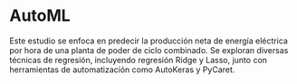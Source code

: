 # AutoML
Este estudio se enfoca en predecir la producción neta de energía eléctrica por hora de una planta de poder de ciclo combinado. Se exploran diversas técnicas de regresión, incluyendo regresión Ridge y Lasso, junto con herramientas de automatización como AutoKeras y PyCaret.
